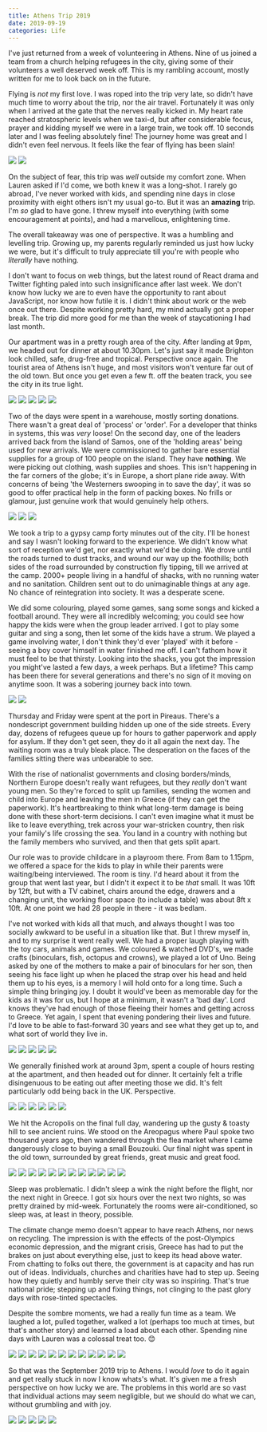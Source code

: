 ```yaml
---
title: Athens Trip 2019
date: 2019-09-19
categories: Life
---
```


I've just returned from a week of volunteering in Athens. Nine of us joined a team from a church helping refugees in the city, giving some of their volunteers a well deserved week off. This is my rambling account, mostly written for me to look back on in the future.

Flying is _not_ my first love. I was roped into the trip very late, so didn't have much time to worry about the trip, nor the air travel. Fortunately it was only when I arrived at the gate that the nerves really kicked in. My heart rate reached stratospheric levels when we taxi-d, but after considerable focus, prayer and kidding myself we were in a large train, we took off. 10 seconds later and I was feeling absolutely fine! The journey home was great and I didn't even feel nervous. It feels like the fear of flying has been slain!

![](/blog/athens-2019/flight-1.jpg)
![](/blog/athens-2019/flight-2.jpg)

On the subject of fear, this trip was _well_ outside my comfort zone. When Lauren asked if I'd come, we both knew it was a long-shot. I rarely go abroad, I've never worked with kids, and spending nine days in close proximity with eight others isn't my usual go-to. But it was an **amazing** trip. I'm _so_ glad to have gone. I threw myself into everything (with some encouragement at points), and had a marvellous, enlightening time.

The overall takeaway was one of perspective. It was a humbling and levelling trip. Growing up, my parents regularly reminded us just how lucky we were, but it's difficult to truly appreciate till you're with people who _literally_ have nothing.

I don't want to focus on web things, but the latest round of React drama and Twitter fighting paled into such insignificance after last week. We don't know how lucky we are to even have the opportunity to rant about JavaScript, nor know how futile it is. I didn't think about work or the web once out there. Despite working pretty hard, my mind actually got a proper break. The trip did more good for me than the week of staycationing I had last month.

Our apartment was in a pretty rough area of the city. After landing at 9pm, we headed out for dinner at about 10.30pm. Let's just say it made Brighton look chilled, safe, drug-free and tropical. Perspective once again. The tourist area of Athens isn't huge, and most visitors won't venture far out of the old town. But once you get even a few ft. off the beaten track, you see the city in its true light.

![](/blog/athens-2019/apartment-1.jpg)
![](/blog/athens-2019/apartment-2.jpg)
![](/blog/athens-2019/apartment-3.jpg)
![](/blog/athens-2019/apartment-4.jpg)
![](/blog/athens-2019/apartment-5.jpg)

Two of the days were spent in a warehouse, mostly sorting donations. There wasn't a great deal of 'process' or 'order'. For a developer that thinks in systems, this was _very_ loose! On the second day, one of the leaders arrived back from the island of Samos, one of the 'holding areas' being used for new arrivals. We were commissioned to gather bare essential supplies for a group of 100 people on the island. They have **nothing**. We were picking out clothing, wash supplies and shoes. This isn't happening in the far corners of the globe; it's in Europe, a short plane ride away. With concerns of being 'the Westerners swooping in to save the day', it was so good to offer practical help in the form of packing boxes. No frills or glamour, just genuine work that would genuinely help others.

![](/blog/athens-2019/group-18.jpg)
![](/blog/athens-2019/group-17.jpg)
![](/blog/athens-2019/group-11.jpg)

We took a trip to a gypsy camp forty minutes out of the city. I'll be honest and say I wasn't looking forward to the experience. We didn't know what sort of reception we'd get, nor exactly what we'd be doing. We drove until the roads turned to dust tracks, and wound our way up the foothills; both sides of the road surrounded by construction fly tipping, till we arrived at the camp. 2000+ people living in a handful of shacks, with no running water and no sanitation. Children sent out to do unimaginable things at any age. No chance of reintegration into society. It was a desperate scene.

We did some colouring, played some games, sang some songs and kicked a football around. They were all incredibly welcoming; you could see how happy the kids were when the group leader arrived. I got to play some guitar and sing a song, then let some of the kids have a strum. We played a game involving water, I don't think they'd ever 'played' with it before - seeing a boy cover himself in water finished me off. I can't fathom how it must feel to be that thirsty. Looking into the shacks, you got the impression you might've lasted a few days, a week perhaps. But a lifetime? This camp has been there for several generations and there's no sign of it moving on anytime soon. It was a sobering journey back into town.

![](/blog/athens-2019/camp-1.jpg)
![](/blog/athens-2019/camp-2.jpg)

Thursday and Friday were spent at the port in Pireaus. There's a nondescript government building hidden up one of the side streets. Every day, dozens of refugees queue up for hours to gather paperwork and apply for asylum. If they don't get seen, they do it all again the next day. The waiting room was a truly bleak place. The desperation on the faces of the families sitting there was unbearable to see.

With the rise of nationalist governments and closing borders/minds, Northern Europe doesn't really want refugees, but they _really_ don't want young men. So they're forced to split up families, sending the women and child into Europe and leaving the men in Greece (if they can get the paperwork). It's heartbreaking to think what long-term damage is being done with these short-term decisions. I can't even imagine what it must be like to leave everything, trek across your war-stricken country, then risk your family's life crossing the sea. You land in a country with nothing but the family members who survived, and then that gets split apart.

Our role was to provide childcare in a playroom there. From 8am to 1.15pm, we offered a space for the kids to play in while their parents were waiting/being interviewed. The room is tiny. I'd heard about it from the group that went last year, but I didn't it expect it to be _that_ small. It was 10ft by 12ft, but with a TV cabinet, chairs around the edge, drawers and a changing unit, the working floor space (to include a table) was about 8ft x 10ft. At one point we had 28 people in there - it was bedlam.

I've not worked with kids all that much, and always thought I was too socially awkward to be useful in a situation like that. But I threw myself in, and to my surprise it went really well. We had a proper laugh playing with the toy cars, animals and games. We coloured & watched DVD's, we made crafts (binoculars, fish, octopus and crowns), we played a lot of Uno. Being asked by one of the mothers to make a pair of binoculars for her son, then seeing his face light up when he placed the strap over his head and held them up to his eyes, is a memory I will hold onto for a long time. Such a simple thing bringing joy. I doubt it would've been as memorable day for the kids as it was for us, but I hope at a minimum, it wasn't a 'bad day'. Lord knows they've had enough of those fleeing their homes and getting across to Greece. Yet again, I spent that evening pondering their lives and future. I'd love to be able to fast-forward 30 years and see what they get up to, and what sort of world they live in.

![](/blog/athens-2019/port-1.jpg)
![](/blog/athens-2019/port-2.jpg)
![](/blog/athens-2019/port-3.jpg)
![](/blog/athens-2019/port-4.jpg)
![](/blog/athens-2019/port-5.jpg)

We generally finished work at around 3pm, spent a couple of hours resting at the apartment, and then headed out for dinner. It certainly felt a trifle disingenuous to be eating out after meeting those we did. It's felt particularly odd being back in the UK. Perspective.

![](/blog/athens-2019/group-14.jpg)
![](/blog/athens-2019/harbour-2.jpg)
![](/blog/athens-2019/ano-1.jpg)
![](/blog/athens-2019/ano-2.jpg)
![](/blog/athens-2019/ano-3.jpg)
![](/blog/athens-2019/ano-4.jpg)

We hit the Acropolis on the final full day, wandering up the gusty & toasty hill to see ancient ruins. We stood on the Areopagus where Paul spoke two thousand years ago, then wandered through the flea market where I came dangerously close to buying a small Bouzouki. Our final night was spent in the old town, surrounded by great friends, great music and great food.

![](/blog/athens-2019/acropolis-5.jpg)
![](/blog/athens-2019/acropolis-4.jpg)
![](/blog/athens-2019/acropolis-6.jpg)
![](/blog/athens-2019/acropolis-7.jpg)
![](/blog/athens-2019/acropolis-8.jpg)
![](/blog/athens-2019/acropolis-9.jpg)
![](/blog/athens-2019/acropolis-10.jpg)
![](/blog/athens-2019/acropolis-11.jpg)
![](/blog/athens-2019/acropolis-16.jpg)
![](/blog/athens-2019/acropolis-17.jpg)
![](/blog/athens-2019/acropolis-18.jpg)
![](/blog/athens-2019/acropolis-19.jpg)

Sleep was problematic. I didn't sleep a wink the night before the flight, nor the next night in Greece. I got six hours over the next two nights, so was pretty drained by mid-week. Fortunately the rooms were air-conditioned, so sleep was, at least in theory, possible.

The climate change memo doesn't appear to have reach Athens, nor news on recycling. The impression is with the effects of the post-Olympics economic depression, and the migrant crisis, Greece has had to put the brakes on just about everything else, just to keep its head above water. From chatting to folks out there, the government is at capacity and has run out of ideas. Individuals, churches and charities have had to step up. Seeing how they quietly and humbly serve their city was so inspiring. That's true national pride; stepping up and fixing things, not clinging to the past glory days with rose-tinted spectacles.

Despite the sombre moments, we had a really fun time as a team. We laughed a lot, pulled together, walked a lot (perhaps too much at times, but that's another story) and learned a load about each other. Spending nine days with Lauren was a colossal treat too. 😊

![](/blog/athens-2019/group-1.jpg)
![](/blog/athens-2019/group-2.jpg)
![](/blog/athens-2019/group-3.jpg)
![](/blog/athens-2019/group-4.jpg)
![](/blog/athens-2019/group-5.jpg)
![](/blog/athens-2019/group-6.jpg)
![](/blog/athens-2019/group-7.jpg)
![](/blog/athens-2019/group-8.jpg)
![](/blog/athens-2019/group-9.jpg)
![](/blog/athens-2019/group-13.jpg)
![](/blog/athens-2019/group-15.jpg)
![](/blog/athens-2019/group-16.jpg)

So that was the September 2019 trip to Athens. I would _love_ to do it again and get really stuck in now I know whats's what. It's given me a fresh perspective on how lucky we are. The problems in this world are so vast that individual actions may seem negligible, but we should do what we can, without grumbling and with joy.

![](/blog/athens-2019/group-12.jpg)
![](/blog/athens-2019/lauren-1.jpg)
![](/blog/athens-2019/lauren-and-I-1.jpg)
![](/blog/athens-2019/lauren-and-I-2.jpg)
![](/blog/athens-2019/lauren-and-I-3.jpg)
